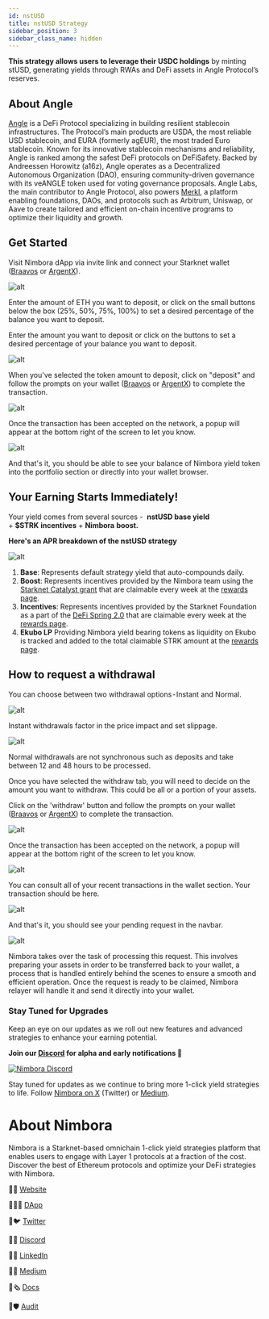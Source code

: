 ```yaml
---
id: nstUSD 
title: nstUSD Strategy
sidebar_position: 3
sidebar_class_name: hidden
---
```


**This strategy allows users to leverage their USDC holdings** by minting stUSD, generating yields through RWAs and DeFi assets in Angle Protocol’s reserves.

## About Angle
[Angle](https://www.angle.money/) is a DeFi Protocol specializing in building resilient stablecoin infrastructures. The Protocol’s main products are USDA, the most reliable USD stablecoin, and EURA (formerly agEUR), the most traded Euro stablecoin. Known for its innovative stablecoin mechanisms and reliability, Angle is ranked among the safest DeFi protocols on DeFiSafety. Backed by Andreessen Horowitz (a16z), Angle operates as a Decentralized Autonomous Organization (DAO), ensuring community-driven governance with its veANGLE token used for voting governance proposals. Angle Labs, the main contributor to Angle Protocol, also powers [Merkl](https://merkl.xyz/), a platform enabling foundations, DAOs, and protocols such as Arbitrum, Uniswap, or Aave to create tailored and efficient on-chain incentive programs to optimize their liquidity and growth.


## Get Started

Visit Nimbora dApp via invite link and connect your Starknet wallet ([Braavos](https://braavos.app/) or [ArgentX](https://argent.xyz/)).



![alt](../../../../static/content/strategy_nstusd/main.png)


Enter the amount of ETH you want to deposit, or click on the small buttons below the box (25%, 50%, 75%, 100%) to set a desired percentage of the balance you want to deposit.


Enter the amount you want to deposit or click on the buttons to set a desired percentage of your balance you want to deposit. 

![alt](../../../../static/content/strategy_nstusd/deposit.png)


When you've selected the token amount to deposit, click on "deposit" and follow the prompts on your wallet ([Braavos](https://braavos.app/) or [ArgentX](https://argent.xyz/)) to complete the transaction.

![alt](../../../../static/content/strategy_nstusd/deposit_confrm.png)


Once the transaction has been accepted on the network, a popup will appear at the bottom right of the screen to let you know. 

![alt](../../../../static/content/strategy_nstusd/deposit_accepted.png)


And that's it, you should be able to see your balance of Nimbora yield token into the portfolio section or directly into your wallet browser. 

## Your Earning Starts Immediately!

Your yield comes from several sources -  **nstUSD  base yield** + **$STRK** **incentives** + **Nimbora** **boost.**

**Here's an APR breakdown of the nstUSD strategy**

![alt](../../../../static/content/strategy_nstusd/main.png)

1. **Base**: Represents default strategy yield that auto-compounds daily. 
2. **Boost**: Represents incentives provided by the Nimbora team using the [Starknet Catalyst grant](https://medium.com/@Nimbora/nimbora-and-starknet-catalyst-program-14cc7f2f1ab5) that are claimable every week at the [rewards page](https://app.nimbora.io/rewards/).
3. **Incentives**: Represents incentives provided by the Starknet Foundation as a part of the [DeFi Spring 2.0](https://medium.com/@Nimbora/introducing-defi-spring-2-0-bigger-bolder-better-364bb96b02d6) that are claimable every week at the [rewards page](https://app.nimbora.io/rewards/).
4. **Ekubo LP** Providing Nimbora yield bearing tokens as liquidity on Ekubo is tracked and added to the total claimable STRK amount at the [rewards page](https://app.nimbora.io/rewards/).

## How to request a withdrawal
You can choose between two withdrawal options - Instant and Normal.

![alt](../../../../static/content/strategy_nstusd/withdraw.png)

Instant withdrawals factor in the price impact and set slippage. 

![alt](../../../../static/content/strategy_nstusd/withdraw_normal.png)


Normal withdrawals are not synchronous such as deposits and take between 12 and 48 hours to be processed.

Once you have selected the withdraw tab, you will need to decide on the amount you want to withdraw. This could be all or a portion of your assets.

Click on the 'withdraw' button and follow the prompts on your wallet ([Braavos](https://braavos.app/) or [ArgentX](https://argent.xyz/)) to complete the transaction.

![alt](../../../../static/content/strategy_nstusd/withdraw_confirm.png)

Once the transaction has been accepted on the network, a popup will appear at the bottom right of the screen to let you know. 

![alt](../../../../static/content/strategy_nstusd/withdraw_accept.png)

You can consult all of your recent transactions in the wallet section. Your transaction should be here. 

![alt](../../../../static/content/strategy_nstusd/recent.png)

And that's it, you should see your pending request in the navbar.

![alt](../../../../static/content/strategy_nstusd/withdraw_pending.png)

Nimbora takes over the task of processing this request. This involves preparing your assets in order to be transferred back to your wallet, a process that is handled entirely behind the scenes to ensure a smooth and efficient operation. Once the request is ready to be claimed, Nimbora relayer will handle it and send it directly into your wallet. 


### Stay Tuned for Upgrades

Keep an eye on our updates as we roll out new features and advanced strategies to enhance your earning potential.

**Join our [Discord](http://discord.gg/nimbora) for alpha and early notifications 🚀**

[![Nimbora Discord](../../../../static/content/stategy_sstrk/Discord.png)](https://discord.gg/nimbora) 


Stay tuned for updates as we continue to bring more 1-click yield strategies to life. Follow [Nimbora on X](https://x.com/Nimbora_) (Twitter) or [Medium](https://medium.com/@Nimbora).

# **About Nimbora**

Nimbora is a Starknet-based omnichain 1-click yield strategies platform that enables users to engage with Layer 1 protocols at a fraction of the cost. Discover the best of Ethereum protocols and optimize your DeFi strategies with Nimbora.

🐧🌐 [Website](https://www.nimbora.io/)

🐧👨‍💻 [DApp](https://app.nimbora.io/)

🐧🐦 [Twitter](https://twitter.com/Nimbora_)

🐧👋 [Discord](http://discord.gg/nimbora)

🐧💼 [LinkedIn](https://www.linkedin.com/company/nimbora/)

🐧📖 [Medium](https://medium.com/@Nimbora)

🐧🗞️ [Docs](https://docs.nimbora.io/)

🐧🛡 [Audit](https://github.com/0xSpaceShard/nimbora_audit_report_yield_dex/blob/main/Nimbora%20Audit%20Report.pdf)